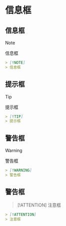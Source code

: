 # 信息框

## 信息框

> [!NOTE]
> 信息框

```md
> [!NOTE]
> 信息框
```

## 提示框

> [!TIP]
> 提示框

```md
> [!TIP]
> 提示框
```

## 警告框

> [!WARNING]
> 警告框

```md
> [!WARNING]
> 警告框
```

## 警告框

> [!ATTENTION]
> 注意框

```md
> [!ATTENTION]
> 注意框
```
